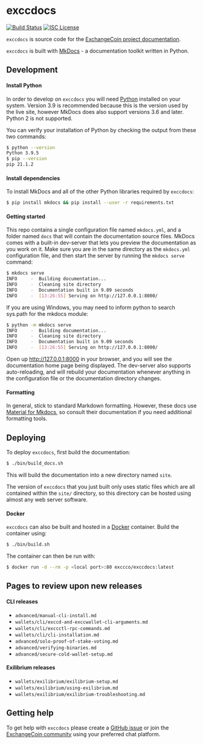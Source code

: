# exccdocs

[![Build Status](https://github.com/EXCCoin/exccdocs/workflows/Build%20and%20Test/badge.svg)](https://github.com/EXCCoin/exccdocs/actions)
[![ISC License](https://img.shields.io/badge/license-ISC-blue.svg)](http://copyfree.org)

`exccdocs` is source code for the [ExchangeCoin project documentation](https://docs.excc.co).

`exccdocs` is built with [MkDocs](https://www.mkdocs.org/) - a documentation toolkit written in Python.

## Development

#### Install Python

In order to develop on `exccdocs` you will need [Python](https://www.python.org/)
installed on your system.
Version 3.9 is recommended because this is the version used by the live site,
however MkDocs does also support versions 3.6 and later.
Python 2 is not supported.

You can verify your installation of Python by checking the output from these two
commands:

```bash
$ python --version
Python 3.9.5
$ pip --version
pip 21.1.2
```

#### Install dependencies

To install MkDocs and all of the other Python libraries required by `exccdocs`:

```bash
$ pip install mkdocs && pip install --user -r requirements.txt
```

#### Getting started

This repo contains a single configuration file named `mkdocs.yml`, and a folder named `docs` that will contain the documentation source files. MkDocs comes with a built-in dev-server that lets you preview the documentation as you work on it. Make sure you are in the same directory as the `mkdocs.yml` configuration file, and then start the server by running the `mkdocs serve` command:

```bash
$ mkdocs serve
INFO     -  Building documentation...
INFO     -  Cleaning site directory
INFO     -  Documentation built in 9.09 seconds
INFO     -  [13:26:55] Serving on http://127.0.0.1:8000/
```

If you are using Windows, you may need to inform python to search sys.path for the mkdocs module:

```bash
$ python -m mkdocs serve
INFO     -  Building documentation...
INFO     -  Cleaning site directory
INFO     -  Documentation built in 9.09 seconds
INFO     -  [13:26:55] Serving on http://127.0.0.1:8000/
```

Open up <http://127.0.0.1:8000> in your browser, and you will see the documentation home page being displayed. The dev-server also supports auto-reloading, and will rebuild your documentation whenever anything in the configuration file or the documentation directory changes.

#### Formatting

In general, stick to standard Markdown formatting. However, these docs use [Material for Mkdocs](https://squidfunk.github.io/mkdocs-material/reference/), so consult their documentation if you need additional formatting tools.

## Deploying

To deploy `exccdocs`, first build the documentation:

```bash
$ ./bin/build_docs.sh
```

This will build the documentation into a new directory named `site`.

The version of `exccdocs` that you just built only uses static files which are all contained within the `site/` directory, so this directory can be hosted using almost any web server software.

#### Docker

`exccdocs` can also be built and hosted in a [Docker](https://www.docker.com/) container. Build the container using:

```bash
$ ./bin/build.sh
```

The container can then be run with:

```bash
$ docker run -d --rm -p <local port>:80 exccco/exccdocs:latest
```

## Pages to review upon new releases

#### CLI releases

- `advanced/manual-cli-install.md`
- `wallets/cli/exccd-and-exccwallet-cli-arguments.md`
- `wallets/cli/exccctl-rpc-commands.md`
- `wallets/cli/cli-installation.md`
- `advanced/solo-proof-of-stake-voting.md`
- `advanced/verifying-binaries.md`
- `advanced/secure-cold-wallet-setup.md`

#### Exilibrium releases

- `wallets/exilibrium/exilibrium-setup.md`
- `wallets/exilibrium/using-exilibrium.md`
- `wallets/exilibrium/exilibrium-troubleshooting.md`

## Getting help

To get help with `exccdocs` please create a [GitHub issue](https://github.com/EXCCoin/exccdocs/issues) or join the [ExchangeCoin community](https://excc.co/community/) using your preferred chat platform.
